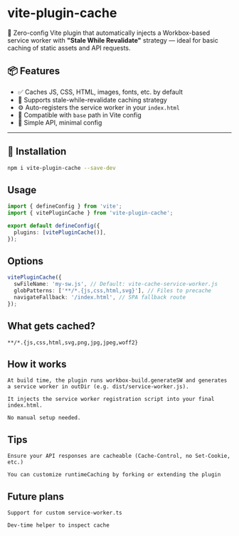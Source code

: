 # vite-plugin-cache

🧠 Zero-config Vite plugin that automatically injects a Workbox-based service worker with **"Stale While Revalidate"** strategy — ideal for basic caching of static assets and API requests.

## 📦 Features

- ✅ Caches JS, CSS, HTML, images, fonts, etc. by default
- 🔄 Supports stale-while-revalidate caching strategy
- ⚙️ Auto-registers the service worker in your `index.html`
- 🧩 Compatible with `base` path in Vite config
- 🧼 Simple API, minimal config

---

## 🚀 Installation

```bash
npm i vite-plugin-cache --save-dev
```

## Usage

```ts
import { defineConfig } from 'vite';
import { vitePluginCache } from 'vite-plugin-cache';

export default defineConfig({
  plugins: [vitePluginCache()],
});
```

## Options

```ts
vitePluginCache({
  swFileName: 'my-sw.js', // Default: vite-cache-service-worker.js
  globPatterns: ['**/*.{js,css,html,svg}'], // Files to precache
  navigateFallback: '/index.html', // SPA fallback route
});
```

## What gets cached?

```text
**/*.{js,css,html,svg,png,jpg,jpeg,woff2}
```

##  How it works

```
At build time, the plugin runs workbox-build.generateSW and generates a service worker in outDir (e.g. dist/service-worker.js).

It injects the service worker registration script into your final index.html.

No manual setup needed.
```

## Tips
```
Ensure your API responses are cacheable (Cache-Control, no Set-Cookie, etc.)

You can customize runtimeCaching by forking or extending the plugin
```

## Future plans
```
Support for custom service-worker.ts

Dev-time helper to inspect cache
```
